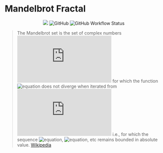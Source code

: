 # Mandelbrot Fractal

<div align="center">
  <img src="https://img.shields.io/github/stars/adityakrmaurya/mandelbrot?style=social"/>
  <img alt="GitHub" src="https://img.shields.io/github/license/adityakrmaurya/mandelbrot">
  <img alt="GitHub Workflow Status" src="https://img.shields.io/github/workflow/status/adityakrmaurya/mandelbrot/CMake">
</div>

> The Mandelbrot set is the set of complex numbers ![c](https://latex.codecogs.com/svg.latex?c) for which the function ![equation](https://latex.codecogs.com/svg.latex?f_{c}(x)&space;=&space;z^{^{2}}&space;&plus;&space;c) does not diverge when iterated from ![z=0](https://latex.codecogs.com/svg.latex?z=0) i.e., for which the sequence ![equation](https://latex.codecogs.com/svg.latex?f_{c}(0)), ![equation](https://latex.codecogs.com/svg.latex?f_{c}(f_{c}(0))), etc remains bounded in absolute value. [Wikipedia](https://en.wikipedia.org/wiki/Mandelbrot_set)
